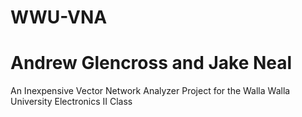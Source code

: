 #         WWU-VNA
# Andrew Glencross and Jake Neal
An Inexpensive Vector Network Analyzer Project for the Walla Walla University Electronics II Class
